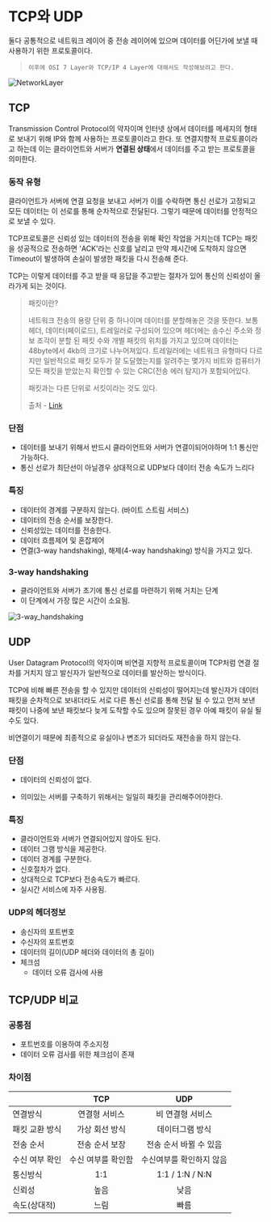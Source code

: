 # TCP와 UDP

둘다 공통적으로 네트워크 레이어 중 전송 레이어에 있으며 데이터를 어딘가에 보낼 때 사용하기 위한 프로토콜이다.

> `이후에 OSI 7 Layer와 TCP/IP 4 Layer에 대해서도 작성해보려고 한다.`

![NetworkLayer](https://i.loli.net/2021/06/13/NhH8MPSfyZq6TbX.png)

## TCP

Transmission Control Protocol의 약자이며 인터넷 상에서 데이터를 메세지의 형태로 보내기 위해 IP와 함께 사용하는 프로토콜이라고 한다. 또 연결지향적 프로토콜이라고 하는데 이는 클라이언트와 서버가 **연결된 상태**에서 데이터를 주고 받는 프로토콜을 의미한다.

### 동작 유형

클라이언트가 서버에 연결 요청을 보내고 서버가 이를 수락하면 통신 선로가 고정되고 모든 데이터는 이 선로를 통해 순차적으로 전달된다. 그렇기 때문에 데이터를 안정적으로 보낼 수 있다.

TCP프로토콜은 신뢰성 있는 데이터의 전송을 위해 확인 작업을 거치는데 TCP는 패킷을 성공적으로 전송하면 'ACK'라는 신호를 날리고 만약 제시간에 도착하지 않으면 Timeout이 발생하여 손실이 발생한 패킷을 다시 전송해 준다.

TCP는 이렇게 데이터를 주고 받을 때 응답을 주고받는 절차가 있어 통신의 신뢰성이 올라가게 되는 것이다.

> 패킷이란?
>
> 네트워크 전송의 용량 단위 중 하나이며 데이터를 분할해놓은 것을 뜻한다. 보통 헤더, 데이터(페이로드), 트레일러로 구성되어 있으며 헤더에는 송수신 주소와 정보 조각이 분할 된 패킷 수와 개별 패킷의 위치를 가지고 있으며 데이터는 48byte에서 4kb의 크기로 나누어져있다. 트레일러에는 네트워크 유형마다 다르지만 일반적으로 패킷 모두가 잘 도달했는지를 알려주는 몇가지 비트와 컴퓨터가 모든 패킷을 받았는지 확인할 수 있는 CRC(전송 에러 탐지)가 포함되어있다.
>
> 패킷과는 다른 단위로 서킷이라는 것도 있다.
>
> 출처 - [Link](https://blog.naver.com/PostView.nhn?blogId=dreamxpeed&logNo=222113381125&categoryNo=53&parentCategoryNo=0)

### 단점

- 데이터를 보내기 위해서 반드시 클라이언트와 서버가 연결이되어야하며 1:1 통신만 가능하다.
- 통신 선로가 최단선이 아닐경우 상대적으로 UDP보다 데이터 전송 속도가 느리다

### 특징

- 데이터의 경계를 구분하지 않는다. (바이트 스트림 서비스)
- 데이터의 전송 순서를 보장한다.
- 신뢰성있는 데이터를 전송한다.
- 데이터 흐름제어 및 혼잡제어
- 연결(3-way handshaking), 해제(4-way handshaking) 방식을 가지고 있다.

### 3-way handshaking

- 클라이언트와 서버가 초기에 통신 선로를 마련하기 위해 거치는 단계
- 이 단계에서 가장 많은 시간이 소요됨.

![3-way_handshaking](https://i.loli.net/2021/06/13/TBMdezpvrt7UGRq.png)

## UDP

User Datagram Protocol의 약자이며 비연결 지향적 프로토콜이며 TCP처럼 연결 절차를 거치지 않고 발신자가 일반적으로 데이터를 발산하는 방식이다.

TCP에 비해 빠른 전송을 할 수 있지만 데이터의 신뢰성이 떨어지는데 발신자가 데이터 패킷을 순차적으로 보내더라도 서로 다른 통신 선로를 통해 전달 될 수 있고 먼저 보낸 패킷이 나중에 보낸 패킷보다 늦게 도착할 수도 있으며 잘못된 경우 아예 패킷이 유실 될 수도 있다.

비연결이기 때문에 최종적으로 유실이나 변조가 되더라도 재전송을 하지 않는다.

### 단점

- 데이터의 신뢰성이 없다.

- 의미있는 서버를 구축하기 위해서는 일일히 패킷을 관리해주어야한다.

### 특징

- 클라이언트와 서버가 연결되어있지 않아도 된다.
- 데이터 그램 방식을 제공한다.
- 데이터 경계를 구분한다.
- 신호절차가 없다.
- 상대적으로 TCP보다 전송속도가 빠르다.
- 실시간 서비스에 자주 사용됨.

### UDP의 헤더정보

- 송신자의 포트번호
- 수신자의 포트번호
- 데이터의 길이(UDP 헤더와 데이터의 총 길이)
- 체크섬
  - 데이터 오류 검사에 사용

## TCP/UDP 비교

### 공통점

- 포트번호를 이용하여 주소지정
- 데이터 오류 검사를 위한 체크섬이 존재

### 차이점

|                |        TCP         |           UDP            |
| :------------- | :----------------: | :----------------------: |
| 연결방식       |   연결형 서비스    |     비 연결형 서비스     |
| 패킷 교환 방식 |   가상 회선 방식   |     데이터그램 방식      |
| 전송 순서      |   전송 순서 보장   |  전송 순서 바뀔 수 있음  |
| 수신 여부 확인 | 수신 여부를 확인함 | 수신여부를 확인하지 않음 |
| 통신방식       |        1:1         |     1:1 / 1:N / N:N      |
| 신뢰성         |        높음        |           낮음           |
| 속도(상대적)   |        느림        |           빠름           |
